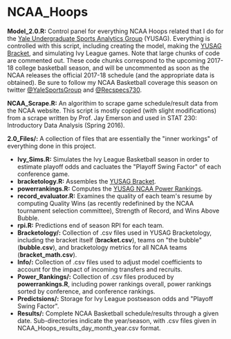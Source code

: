 # NCAA_Hoops
__Model_2.0.R:__ Control panel for everything NCAA Hoops related that I do for the [Yale Undergraduate Sports Analytics Group](http://sports.sites.yale.edu) (YUSAG). Everything is controlled with this script, including creating the model, making the [YUSAG Bracket](http://sports.sites.yale.edu/yusag-bracketology), and simulating Ivy League games. Note that large chunks of code are commented out. These code chunks correspond to the upcoming 2017-18 college basketball season, and will be uncommented as soon as the NCAA releases the official 2017-18 schedule (and the appropriate data is obtained). Be sure to follow my NCAA Basketball coverage this season on twitter [@YaleSportsGroup](https://twitter.com/YaleSportsGroup) and [@Recspecs730](https://twitter.com/recspecs730).

__NCAA_Scrape.R:__ An algorithim to scrape game schedule/result data from the NCAA website. This script is mostly copied (with slight modifications) from a scrape written by Prof. Jay Emerson and used in STAT 230: Introductory Data Analysis (Spring 2016).

__2.0_Files/:__ A collection of files that are essentially the "inner workings" of everything done in this project.
* __Ivy_Sims.R:__ Simulates the Ivy League Basketball season in order to estimate playoff odds and cacluates the "Playoff Swing Factor" of each conference game.
* __bracketology.R:__ Assembles the [YUSAG Bracket](http://sports.sites.yale.edu/yusag-bracketology).
* __powerrankings.R:__ Computes the [YUSAG NCAA Power Rankings](http://sports.sites.yale.edu/ncaa-power-rankings).
* __record_evaluator.R:__ Examines the quality of each team's resume by computing Quality Wins (as recently redefinined by the NCAA tournament selection committee), Strength of Record, and Wins Above Bubble.
* __rpi.R:__ Predictions end of season RPI for each team.
* __Bracketology/:__ Collection of .csv files used in YUSAG Bracketology, including the bracket itself (__bracket.csv__), teams on "the bubble" (__bubble.csv__), and bracketology metrics for all NCAA teams (__bracket_math.csv__).
* __Info/:__ Collection of .csv files used to adjust model coefficients to account for the impact of incoming transfers and recruits.
* __Power_Rankings/:__ Collection of .csv files produced by __powerrankings.R__, including power rankings overall, power rankings sorted by conference, and conference rankings.
* __Predictsions/:__ Storage for Ivy League postseason odds and "Playoff Swing Factor".
* __Results/:__ Complete NCAA Basketball schedule/results through a given date. Sub-directories indicate the year/season, with .csv files given in NCAA_Hoops_results_day_month_year.csv format.





